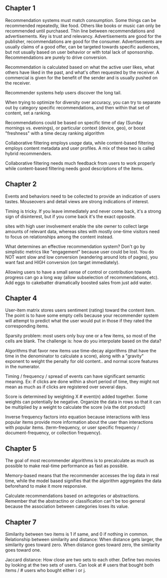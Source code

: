 ## Chapter 1
Recommendation systems must match consumption. Some things can be recommended repeatedly, like food. Others like books or music can only be recommended until purchased.
Thin line between recommendations and advertisements. Key is trust and relevancy. Advertisements are good for the publisher, recommendations are good for the consumer. Advertisements are usually claims of a good offer, can be targeted towards specific audiences, but not usually based on user behavior or with total lack of sponsorship. Recommendations are purely to drive conversion.

Recommendation is calculated based on what the active user likes, what others have liked in the past, and what's often requested by the receiver. A commercial is given for the benefit of the sender and is usually pushed on the receiver.

Recommender systems help users discover the long tail.

When trying to optimize for diversity over accuracy, you can try to separate out by category specific recommendations, and then within that set of content, set a ranking.

Recommendations could be based on specific time of day (Sunday mornings vs. evenings), or particular context (device, geo), or boost "freshness" with a time decay ranking algorithm

Collaborative filtering employs *usage* data, while content-based filtering employs content metadata and user profiles. A mix of these two is called hybrid recommenders.

Collaborative filtering needs much feedback from users to work properly while content-based filtering needs good descriptions of the items.

## Chapter 2

Events and behaviors need to be collected to provide an indication of users tastes. Mouseovers and detail views are strong indications of interest.

Timing is tricky. If you leave immediately and never come back, it's a strong sign of disinterest, but if you come back it's the exact opposite.

sites with high user involvement enable the site owner to collect large amounts of relevant data, whereas sites with mostly one-time visitors need to focus on relationships among the content instead.

What determines an effective recommendation system? Don't go by simplistic metrics like "engagement" because user could be lost. You do NOT want slow and low conversion (wandering around lots of pages), you want fast and HIGH conversion (on target immediately). 

Allowing users to have a small sense of control or contribution towards progress can go a long way (allow subselection of recommendations, etc). Add eggs to cakebatter dramatically boosted sales from just add water.

## Chapter 4

User-item matrix stores users sentiment (rating) toward the content item. The point is to have some empty cells because your recommender system will attempt to predict what the user would put in those if they rated the corresponding items.

Sparsity problem: most users only buy one or a few items, so most of the cells are blank. The challenge is: how do you interpolate based on the data?

Algorithms that favor new items use time-decay algorithms (that have the time in the denominator to calculate a score), along with a "gravity" exponent to weight the penalty for old content.. and normal score features in the numerator.

Timing / frequency / spread of events can have significant semantic meaning. Ex: if clicks are done within a short period of time, they might not mean as much as if clicks are registered over several days.

Score is determined by weighting X # event(n) added together. Some weights can potentially be negative. Organize the data in rows so that it can be multiplied by a weight to calculate the score (via the dot product)

Inverse frequency factors into equation because interactions with less popular items provide more information about the user than interactions with popular items. (term-frequency, or user specific frequency / document-frequency, or collection frequency).

## Chapter 5

The goal of most recommender algorithms is to precalculate as much as possible to make real-time performance as fast as possible.

Memory-based means that the recommender accesses the log data in real time, while the model based signifies that the algorithm aggregates the data beforehand to make it more responsive.

Calculate recommendations based on actegories or abstractions. Remember that the abstractino or classification can't be too general because the association between categories loses its value. 

## Chapter 7

Similarity between two items is 1 if same, and 0 if nothing in common. Relationship between similarity and distance: When distance gets larger, the similarity goes toward zero. When distance goes toward zero, the similarity goes toward one.

Jaccard distance: How close are two sets to each other. Define two movies by looking at the two sets of users. Can look at # users that bought both items / # users who bought either i or j.

